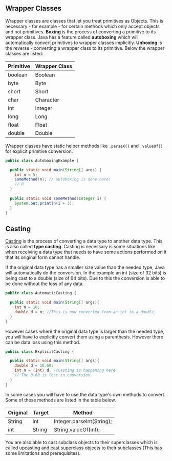 

## Wrapper Classes
Wrapper classes are classes that let you treat primitives as Objects. This is necessary - for example - for certain methods which only accept objects and not primitives. **Boxing** is the process of converting a primitive to its wrapper class. Java has a feature called **autoboxing** which will automatically convert primitives to wrapper classes implicitly. **Unboxing** is the reverse - converting a wrapper class to its primitive. Below the wrapper classes are listed:

| Primitive | Wrapper Class |
| --------- | ------------- |
| boolean   | Boolean       |
| byte      | Byte          |
| short     | Short         |
| char      | Character     |
| int       | Integer       |
| long      | Long          |
| float     | Float         |
| double    | Double        |

Wrapper classes have static helper methods like `.parseX()` and `.valueOf()` for explicit primitive conversion.

```java
public class AutoboxingExample {

  public static void main(String[] args) {
    int n = 5;
    someMethod(n); // autoboxing is done here!
	// 8
  }
  
  public static void someMethod(Integer i) {
    System.out.println(i + 3);
  }
}
```


## Casting
[Casting](https://en.wikipedia.org/wiki/Type_conversion) is the process of converting a data type to another data type. This is also called **type casting**. Casting is necessary is some situations like when receiving a data type that needs to have some actions performed on it that its original form cannot handle.

If the original data type has a smaller size value than the needed type, Java will automatically do the conversion. In the example an int (size of 32 bits) is being cast to a double (size of 64 bits). Due to this the conversion is able to be done without the loss of any data.

```java
public class AutomaticCasting {

  public static void main(String[] args){
    int n = 10;
    double d = n; //This is now converted from an int to a double.
  }
}
```

However cases where the original data type is larger than the needed type, you will have to explicitly convert them using a parenthesis. However there can be data loss using this method.

```java
public class ExplicitCasting {

  public static void main(String[] args){
    double d = 10.60;
    int n = (int) d; //Casting is happening here
    // The 0.60 is lost in conversion.
  }
}
```

In some cases you will have to use the data type's own methods to convert. Some of these methods are listed in the table below.

| Original |   Target  |           Method         |
| ---------| --------- |--------------------------|
| String   | int       |Integer.parseInt(String); |
| int      | String    |String.valueOf(int);      |

You are also able to cast subclass objects to their superclasses which is called upcasting and cast superclass objects to their subclasses (This has some limitations and prerequisites).

